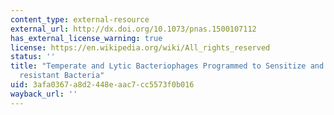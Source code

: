 ```yaml
---
content_type: external-resource
external_url: http://dx.doi.org/10.1073/pnas.1500107112
has_external_license_warning: true
license: https://en.wikipedia.org/wiki/All_rights_reserved
status: ''
title: "Temperate and Lytic Bacteriophages Programmed to Sensitize and Kill Antibiotic\u2013\
  resistant Bacteria"
uid: 3afa0367-a8d2-448e-aac7-cc5573f0b016
wayback_url: ''
---
```


